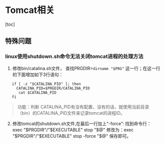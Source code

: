 # Tomcat相关

[toc]

## 特殊问题

###  linux使用shutdown.sh命令无法关闭tomcat进程的处理方法

1. 修改bin/catalina.sh文件， 查找PRGDIR=`dirname "$PRG"` 这一行；在这一行的下面增加如下3行语句：

```
   if [ -z "$CATALINA_PID" ]; then
     CATALINA_PID=$PRGDIR/CATALINA_PID
      cat $CATALINA_PID
   fi
```
>  功能：判断 CATALINA_PID有没有配置，没有的话，就使用当前目录（bin）的CATALINA_PID文件来记录tomcat的进程ID。

2. 修改tomcat的shutdown.sh文件,在最后一行加上“-force”: 找到命令行： exec "$PRGDIR"/"$EXECUTABLE" stop "$@"  修改为：exec "$PRGDIR"/"$EXECUTABLE" stop -force "$@"  保存即可。